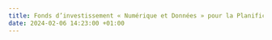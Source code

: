 ```yaml
---
title: Fonds d’investissement « Numérique et Données » pour la Planification écologique
date: 2024-02-06 14:23:00 +01:00
---
```



